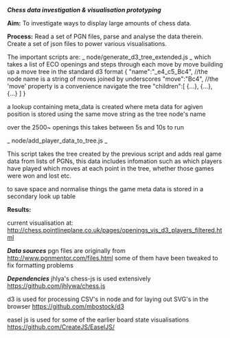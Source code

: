 ___Chess data investigation & visualisation prototyping___

__Aim:__ 
To investigate ways to display large amounts of chess data. 

__Process:__ 
Read a set of PGN files, parse and analyse the data therein. Create a set of json files to power various visualisations.

The important scripts are:
_ node/generate_d3_tree_extended.js _
which takes a list of ECO openings and steps through each move by move building up a move tree in the standard d3 format
	{
		"name":"_e4_c5_Bc4",	//the node name is a string of moves joined by underscores
		"move":"Bc4",			//the 'move' property is a convenience navigate the tree
		"children":[
			{...},
			{...},
			{...}
		]
	}

a lookup containing meta_data is created where meta data for agiven position is stored using the same move string as the tree node's name 

over the 2500~ openings this takes between 5s and 10s to run

_ node/add_player_data_to_tree.js _

This script takes the tree created by the previous script and adds real game data from lists of PGNs, this data includes infomation such as which players have played which moves at each point in the tree, whether those games were won and lost etc.

to save space and normalise things the game meta data is stored in a secondary look up table

__Results:__ 

current visualisation at: http://chess.pointlineplane.co.uk/pages/openings_vis_d3_players_filtered.html


___Data sources___
pgn files are originally from
http://www.pgnmentor.com/files.html
some of them have been tweaked to fix formatting problems

___Dependencies___
jhlya's chess-js is used extensively
https://github.com/jhlywa/chess.js

d3 is used for processing CSV's in node and for laying out SVG's in the browser
https://github.com/mbostock/d3

easel js is used for some of the earlier board state visualisations
https://github.com/CreateJS/EaselJS/